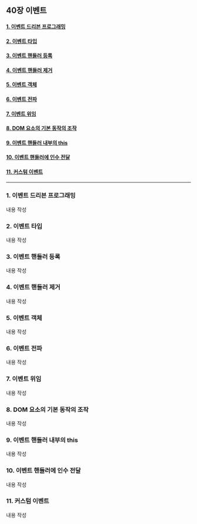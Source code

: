 ## 40장 이벤트

#### [1. 이벤트 드리븐 프로그래밍](#1-이벤트-드리븐-프로그래밍-1)
#### [2. 이벤트 타입](#2-이벤트-타입-1)
#### [3. 이벤트 핸들러 등록](#3-이벤트-핸들러-등록-1)
#### [4. 이벤트 핸들러 제거](#4-이벤트-핸들러-제거-1)
#### [5. 이벤트 객체](#5-이벤트-객체-1)
#### [6. 이벤트 전파](#6-이벤트-전파-1)
#### [7. 이벤트 위임](#7-이벤트-위임-1)
#### [8. DOM 요소의 기본 동작의 조작](#8-DOM-요소의-기본-동작의-조작-1)
#### [9. 이벤트 핸들러 내부의 this](#9-이벤트-핸들러-내부의-this-1)
#### [10. 이벤트 핸들러에 인수 전달](#10-이벤트-핸들러에-인수-전달-1)
#### [11. 커스텀 이벤트](#11-커스텀-이벤트-1)

***

### 1. 이벤트 드리븐 프로그래밍

내용 작성

### 2. 이벤트 타입

내용 작성

### 3. 이벤트 핸들러 등록

내용 작성

### 4. 이벤트 핸들러 제거

내용 작성

### 5. 이벤트 객체

내용 작성

### 6. 이벤트 전파

내용 작성

### 7. 이벤트 위임

내용 작성

### 8. DOM 요소의 기본 동작의 조작

내용 작성

### 9. 이벤트 핸들러 내부의 this

내용 작성

### 10. 이벤트 핸들러에 인수 전달

내용 작성

### 11. 커스텀 이벤트

내용 작성

